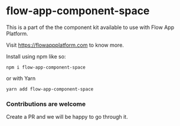 # flow-app-component-space

This is a part of the the component kit available to use with Flow App Platform.

Visit https://flowappplatform.com to know more.

Install using npm like so:
```
npm i flow-app-component-space
```

or with Yarn

```
yarn add flow-app-component-space
```

### Contributions are welcome
Create a PR and we will be happy to go through it.